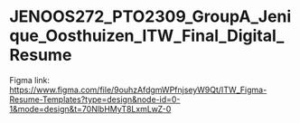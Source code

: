 # JENOOS272_PTO2309_GroupA_Jenique_Oosthuizen_ITW_Final_Digital_Resume
Figma link: https://www.figma.com/file/9ouhzAfdgmWPfnjseyW9Qt/ITW_Figma-Resume-Templates?type=design&node-id=0-1&mode=design&t=70NlbHMyT8LxmLwZ-0
